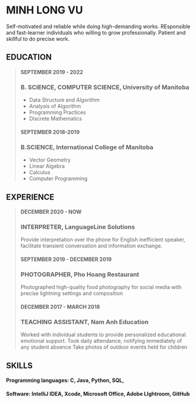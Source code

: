 # MINH LONG VU


Self-motivated and reliable while doing high-demanding works. REsponsible and fast-learner individuals who willing to grow professionally. Patient and skillful to do precise work.

## EDUCATION
> #### SEPTEMBER 2019 - 2022
> ### B. SCIENCE, COMPUTER SCIENCE, University of Manitoba
>* Data Structure and Algorithm
>* Analysis of Algorithm
>* Programming Practices
>* Discrete Mathematics 
>
> #### SEPTEMBER 2018-2019
> ### B.SCIENCE, International College of Manitoba
>* Vector Geometry
>* Linear Algebra
>* Calculus
>* Computer Programming

## EXPERIENCE
> #### DECEMBER 2020 - NOW
> ### INTERPRETER, LanguageLine Solutions
> Provide interpretation over the phone for English inefficient speaker, facilitate transient conversation and information exchange.
> 
> #### SEPTEMBER 2019 - DECEMBER 2019
> ### PHOTOGRAPHER, Pho Hoang Restaurant
> Photographed high-quality food photography for social media with precise lightning settings and composition
> 
> #### DECEMBER 2017 - MARCH 2018
> ### TEACHING ASSISTANT, Nam Anh Education
> Worked with individual students to provide personalized educational. emotional support.
> Took daily attendance, notifying immediately of any student absence
> Take photos of outdoor events held for children

## SKILLS
#### Programming languages: C, Java, Python, SQL, 
#### Software: IntelliJ IDEA, Xcode, Microsoft Office, Adobe LIghtroom, GitHub
